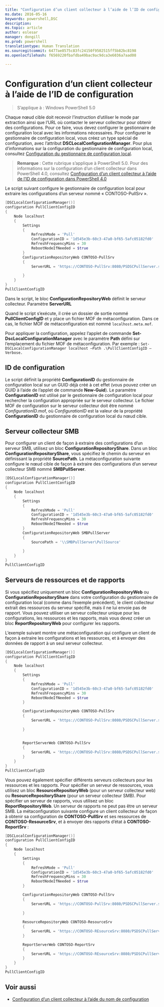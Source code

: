 ```yaml
---
title: "Configuration d’un client collecteur à l’aide de l’ID de configuration"
ms.date: 2016-05-16
keywords: powershell,DSC
description: 
ms.topic: article
author: eslesar
manager: dongill
ms.prod: powershell
translationtype: Human Translation
ms.sourcegitcommit: 6477ae8575c83fc24150f9502515ff5b82bc8198
ms.openlocfilehash: f6569220fbafdba49bac9ac9dca3e6036a7aad08

---
```


# Configuration d’un client collecteur à l’aide de l’ID de configuration

> S’applique à : Windows PowerShell 5.0

Chaque nœud cible doit recevoir l’instruction d’utiliser le mode par extraction ainsi que l’URL où contacter le serveur collecteur pour obtenir des configurations. Pour ce faire, vous devez configurer le gestionnaire de configuration local avec les informations nécessaires. Pour configurer le gestionnaire de configuration local, vous créez un type spécial de configuration, avec l’attribut **DSCLocalConfigurationManager**. Pour plus d’informations sur la configuration du gestionnaire de configuration local, consultez [Configuration du gestionnaire de configuration local](metaConfig.md).

> **Remarque** : Cette rubrique s’applique à PowerShell 5.0. Pour des informations sur la configuration d’un client collecteur dans PowerShell 4.0, consultez [Configuration d’un client collecteur à l’aide de l’ID de configuration dans PowerShell 4.0](pullClientConfigID4.md)

Le script suivant configure le gestionnaire de configuration local pour extraire les configurations d’un serveur nommé « CONTOSO-PullSrv ».

```powershell
[DSCLocalConfigurationManager()]
configuration PullClientConfigID
{
    Node localhost
    {
        Settings
        {
            RefreshMode = 'Pull'
            ConfigurationID = '1d545e3b-60c3-47a0-bf65-5afc05182fd0'
            RefreshFrequencyMins = 30 
            RebootNodeIfNeeded = $true
        }
        ConfigurationRepositoryWeb CONTOSO-PullSrv
        {
            ServerURL = 'https://CONTOSO-PullSrv:8080/PSDSCPullServer.svc'
            
        }      
    }
}
PullClientConfigID
```

Dans le script, le bloc **ConfigurationRepositoryWeb** définit le serveur collecteur. Paramètre **ServerURL**

Quand le script s’exécute, il crée un dossier de sortie nommé **PullClientConfigID** et y place un fichier MOF de métaconfiguration. Dans ce cas, le fichier MOF de métaconfiguration est nommé `localhost.meta.mof`.

Pour appliquer la configuration, appelez l’applet de commande **Set-DscLocalConfigurationManager** avec le paramètre **Path** défini sur l’emplacement du fichier MOF de métaconfiguration. Par exemple : `Set-DSCLocalConfigurationManager localhost –Path .\PullClientConfigID –Verbose.`

## ID de configuration

Le script définit la propriété **ConfigurationID** du gestionnaire de configuration local sur un GUID déjà créé à cet effet (vous pouvez créer un GUID à l’aide de l’applet de commande **New-Guid**). Le paramètre **ConfigurationID** est utilisé par le gestionnaire de configuration local pour rechercher la configuration appropriée sur le serveur collecteur. Le fichier MOF de configuration sur le serveur collecteur doit être nommé _ConfigurationID_.mof, où _ConfigurationID_ est la valeur de la propriété **ConfigurationID** du gestionnaire de configuration local du nœud cible.

## Serveur collecteur SMB

Pour configurer un client de façon à extraire des configurations d’un serveur SMB, utilisez un bloc **ConfigurationRepositoryShare**. Dans un bloc **ConfigurationRepositoryShare**, vous spécifiez le chemin du serveur en définissant la propriété **SourcePath**. La métaconfiguration suivante configure le nœud cible de façon à extraire des configurations d’un serveur collecteur SMB nommé **SMBPullServer**.

```powershell
[DSCLocalConfigurationManager()]
configuration PullClientConfigID
{
    Node localhost
    {
        Settings
        {
            RefreshMode = 'Pull'
            ConfigurationID = '1d545e3b-60c3-47a0-bf65-5afc05182fd0'
            RefreshFrequencyMins = 30 
            RebootNodeIfNeeded = $true
        }
        ConfigurationRepositoryWeb SMBPullServer
        {
            SourcePath = '\\SMBPullServer\PullSource'
            
        }     
    }
}
PullClientConfigID
```

## Serveurs de ressources et de rapports

Si vous spécifiez uniquement un bloc **ConfigurationRepositoryWeb** ou **ConfigurationRepositoryShare** dans votre configuration du gestionnaire de configuration local (comme dans l’exemple précédent), le client collecteur extrait des ressources du serveur spécifié, mais il ne lui envoie pas de rapport. Vous pouvez utiliser un serveur collecteur unique pour les configurations, les ressources et les rapports, mais vous devez créer un bloc **ReportRepositoryWeb** pour configurer les rapports. 

L’exemple suivant montre une métaconfiguration qui configure un client de façon à extraire les configurations et les ressources, et à envoyer des données de rapport à un seul serveur collecteur.

```powershell
[DSCLocalConfigurationManager()]
configuration PullClientConfigID
{
    Node localhost
    {
        Settings
        {
            RefreshMode = 'Pull'
            ConfigurationID = '1d545e3b-60c3-47a0-bf65-5afc05182fd0'
            RefreshFrequencyMins = 30 
            RebootNodeIfNeeded = $true
        }

        ConfigurationRepositoryWeb CONTOSO-PullSrv
        {
            ServerURL = 'https://CONTOSO-PullSrv:8080/PSDSCPullServer.svc'
            
        }
        
        
        ReportServerWeb CONTOSO-PullSrv
        {
            ServerURL = 'https://CONTOSO-PullSrv:8080/PSDSCPullServer.svc'
        }
    }
}
PullClientConfigID
```

Vous pouvez également spécifier différents serveurs collecteurs pour les ressources et les rapports. Pour spécifier un serveur de ressources, vous utilisez un bloc **ResourceRepositoryWeb** (pour un serveur collecteur web) ou **ResourceRepositoryShare** (pour un serveur collecteur SMB).
Pour spécifier un serveur de rapports, vous utilisez un bloc **ReportRepositoryWeb**. Un serveur de rapports ne peut pas être un serveur SMB.
La métaconfiguration suivante configure un client collecteur de façon à obtenir sa configuration de **CONTOSO-PullSrv** et ses ressources de **CONTOSO-ResourceSrv**, et à envoyer des rapports d’état à **CONTOSO-ReportSrv** :

```powershell
[DSCLocalConfigurationManager()]
configuration PullClientConfigID
{
    Node localhost
    {
        Settings
        {
            RefreshMode = 'Pull'
            ConfigurationID = '1d545e3b-60c3-47a0-bf65-5afc05182fd0'
            RefreshFrequencyMins = 30 
            RebootNodeIfNeeded = $true
        }

        ConfigurationRepositoryWeb CONTOSO-PullSrv
        {
            ServerURL = 'https://CONTOSO-PullSrv:8080/PSDSCPullServer.svc'
            
        }
        
        ResourceRepositoryWeb CONTOSO-ResourceSrv
        {
            ServerURL = 'https://CONTOSO-REsourceSrv:8080/PSDSCPullServer.svc'
        }

        ReportServerWeb CONTOSO-ReportSrv
        {
            ServerURL = 'https://CONTOSO-REsourceSrv:8080/PSDSCPullServer.svc'
        }
    }
}
PullClientConfigID
```

## Voir aussi

* [Configuration d’un client collecteur à l’aide du nom de configuration](pullClientConfigNames.md)




<!--HONumber=Aug16_HO3-->


